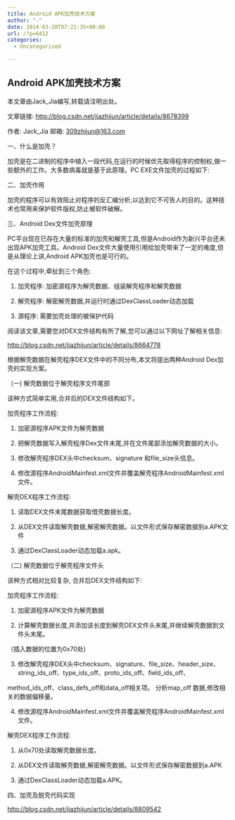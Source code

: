 ```yaml
---
title: Android APK加壳技术方案
author: "-"
date: 2014-03-20T07:21:35+00:00
url: /?p=6412
categories:
  - Uncategorized

---
```

## Android APK加壳技术方案
本文章由Jack_Jia编写,转载请注明出处。

文章链接: http://blog.csdn.net/jiazhijun/article/details/8678399

作者: Jack_Jia 邮箱:  309zhijun@163.com


一、什么是加壳？

加壳是在二进制的程序中植入一段代码,在运行的时候优先取得程序的控制权,做一些额外的工作。大多数病毒就是基于此原理。PC EXE文件加壳的过程如下: 


二、加壳作用

加壳的程序可以有效阻止对程序的反汇编分析,以达到它不可告人的目的。这种技术也常用来保护软件版权,防止被软件破解。


三、Android Dex文件加壳原理

PC平台现在已存在大量的标准的加壳和解壳工具,但是Android作为新兴平台还未出现APK加壳工具。Android Dex文件大量使用引用给加壳带来了一定的难度,但是从理论上讲,Android APK加壳也是可行的。

在这个过程中,牵扯到三个角色: 

1. 加壳程序: 加密源程序为解壳数据、组装解壳程序和解壳数据

2. 解壳程序: 解密解壳数据,并运行时通过DexClassLoader动态加载

3. 源程序: 需要加壳处理的被保护代码

阅读该文章,需要您对DEX文件结构有所了解,您可以通过以下网址了解相关信息: 

http://blog.csdn.net/jiazhijun/article/details/8664778


根据解壳数据在解壳程序DEX文件中的不同分布,本文将提出两种Android Dex加壳的实现方案。


（一) 解壳数据位于解壳程序文件尾部


该种方式简单实用,合并后的DEX文件结构如下。


加壳程序工作流程: 

1. 加密源程序APK文件为解壳数据

2. 把解壳数据写入解壳程序Dex文件末尾,并在文件尾部添加解壳数据的大小。

3. 修改解壳程序DEX头中checksum、signature 和file_size头信息。

4. 修改源程序AndroidMainfest.xml文件并覆盖解壳程序AndroidMainfest.xml文件。


解壳DEX程序工作流程: 

1. 读取DEX文件末尾数据获取借壳数据长度。

2. 从DEX文件读取解壳数据,解密解壳数据。以文件形式保存解密数据到a.APK文件

3. 通过DexClassLoader动态加载a.apk。


（二) 解壳数据位于解壳程序文件头


该种方式相对比较复杂, 合并后DEX文件结构如下: 


加壳程序工作流程: 

1. 加密源程序APK文件为解壳数据

2. 计算解壳数据长度,并添加该长度到解壳DEX文件头末尾,并继续解壳数据到文件头末尾。

（插入数据的位置为0x70处) 

3. 修改解壳程序DEX头中checksum、signature、file_size、header_size、string_ids_off、type_ids_off、proto_ids_off、field_ids_off、

method_ids_off、class_defs_off和data_off相关项。 分析map_off 数据,修改相关的数据偏移量。

4. 修改源程序AndroidMainfest.xml文件并覆盖解壳程序AndroidMainfest.xml文件。


解壳DEX程序工作流程: 

1. 从0x70处读取解壳数据长度。

2. 从DEX文件读取解壳数据,解密解壳数据。以文件形式保存解密数据到a.APK

3. 通过DexClassLoader动态加载a.APK。


四、加壳及脱壳代码实现


http://blog.csdn.net/jiazhijun/article/details/8809542